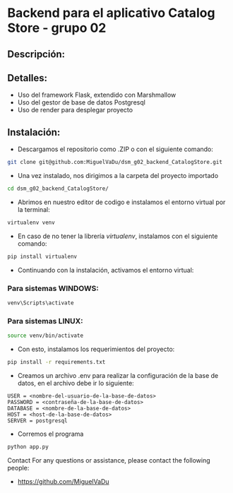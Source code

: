 # Backend para el aplicativo Catalog Store - grupo 02
## Descripción:
## Detalles:
- Uso del framework Flask, extendido con Marshmallow
- Uso del gestor de base de datos Postgresql
- Uso de render para desplegar proyecto
## Instalación:
- Descargamos el repositorio como .ZIP o con el siguiente comando:
```bash
git clone git@github.com:MiguelVaDu/dsm_g02_backend_CatalogStore.git
```
- Una vez instalado, nos dirigimos a la carpeta del proyecto importado
```bash
cd dsm_g02_backend_CatalogStore/
```
- Abrimos en nuestro editor de codigo e instalamos el entorno virtual por la terminal:
```bash
virtualenv venv
```
- En caso de no tener la librería *virtualenv*, instalamos con el siguiente comando:
```bash
pip install virtualenv
```
- Continuando con la instalación, activamos el entorno virtual:
### Para sistemas WINDOWS:
```cmd
venv\Scripts\activate
```
### Para sistemas LINUX:
```bash
source venv/bin/activate
```
- Con esto, instalamos los requerimientos del proyecto:
```bash
pip install -r requirements.txt
```
- Creamos un archivo .env para realizar la configuración de la base de datos, en el archivo debe ir lo siguiente:
```.env
USER = <nombre-del-usuario-de-la-base-de-datos>
PASSWORD = <contraseña-de-la-base-de-datos>
DATABASE = <nombre-de-la-base-de-datos>
HOST = <host-de-la-base-de-datos>
SERVER = postgresql
```
- Corremos el programa
```bash
python app.py
```
Contact
For any questions or assistance, please contact the following people:
- https://github.com/MiguelVaDu
